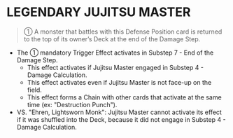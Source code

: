 # LEGENDARY JUJITSU MASTER

> ① A monster that battles with this Defense Position card is returned to the top of its owner’s Deck at the end of the Damage Step.

*   The ① mandatory Trigger Effect activates in Substep 7 - End of the Damage Step.
    *   This effect activates if Jujitsu Master engaged in Substep 4 - Damage Calculation.
    *   This effect activates even if Jujitsu Master is not face-up on the field.
    *   This effect forms a Chain with other cards that activate at the same time (ex: "Destruction Punch").
*   VS. "Ehren, Lightsworn Monk": Jujitsu Master cannot activate its effect if it was shuffled into the Deck, because it did not engage in Substep 4 - Damage Calculation.
